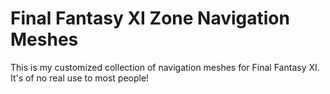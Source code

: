 # Final Fantasy XI Zone Navigation Meshes

This is my customized collection of navigation meshes for Final Fantasy XI. It's of no real use to most people!

